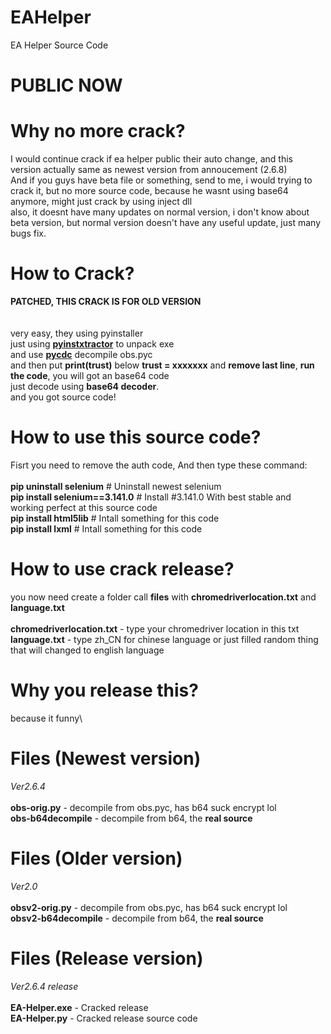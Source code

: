 # EAHelper
EA Helper Source Code
# PUBLIC NOW


# Why no more crack?
I would continue crack if ea helper public their auto change, and this version actually same as newest version from annoucement (2.6.8)\
And if you guys have beta file or something, send to me, i would trying to crack it, but no more source code, because he wasnt using base64 anymore, might just crack by using inject dll\
also, it doesnt have many updates on normal version, i don't know about beta version, but normal version doesn't have any useful update, just many bugs fix.


# How to Crack?
**PATCHED, THIS CRACK IS FOR OLD VERSION**\
\
\
very easy, they using pyinstaller\
just using **[pyinstxtractor](https://github.com/extremecoders-re/pyinstxtractor)** to unpack exe\
and use **[pycdc](https://github.com/zrax/pycdc)** decompile obs.pyc\
and then put **print(trust)** below **trust = xxxxxxx** and **remove last line**, **run the code**, you will got an base64 code\
just decode using **base64 decoder**.\
and you got source code!


# How to use this source code?
Fisrt you need to remove the auth code, And then type these command:\
\
**pip uninstall selenium** # Uninstall newest selenium\
**pip install selenium==3.141.0** # Install #3.141.0 With best stable and working perfect at this source code\
**pip install html5lib** # Intall something for this code\
**pip install lxml** # Intall something for this code


# How to use crack release?
you now need create a folder call **files** with **chromedriverlocation.txt** and  **language.txt**\
\
**chromedriverlocation.txt** - type your chromedriver location in this txt\
**language.txt** - type zh_CN for chinese language or just filled random thing that will changed to english language


# Why you release this?
because it funny\


# Files (Newest version)
*Ver2.6.4*\
\
**obs-orig.py** - decompile from obs.pyc, has b64 suck encrypt lol\
**obs-b64decompile** - decompile from b64, the **real source**


# Files (Older version)
*Ver2.0*\
\
**obsv2-orig.py** - decompile from obs.pyc, has b64 suck encrypt lol\
**obsv2-b64decompile** - decompile from b64, the **real source**


# Files (Release version)
*Ver2.6.4 release*\
\
**EA-Helper.exe** - Cracked release\
**EA-Helper.py** - Cracked release source code

